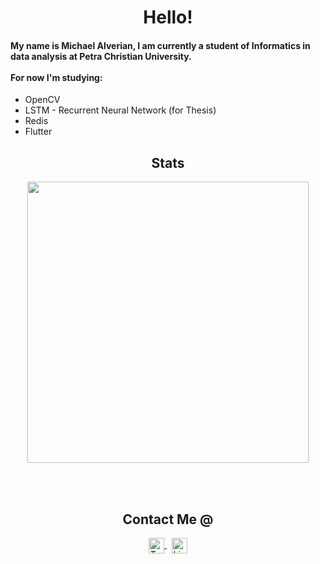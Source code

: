 <!--- <p align="center"><img src="" width="200px"/></p> --->
<h1 align="center"> Hello! </h1>
<h4 align="left"> My name is Michael Alverian, I am currently a student of Informatics in data analysis at Petra Christian University.<br><br>For now I'm studying: </h4>

<ul>
	<li>OpenCV</li>
	<li>LSTM - Recurrent Neural Network (for Thesis)</li>
	<li>Redis</li>
	<li>Flutter</li>
</ul>

<h2 align="center"> Stats </h2>
<p align="center"><img src="https://github-readme-stats.vercel.app/api?username=michaelalverian&show_icons=true&theme=gruvbox&hide=prs" width="450"/></p>

<br><br>

<h2 align="center"> Contact Me @ </h2>
<p align="center">
	<a href="https://twitter.com/michaelalverian">
		<img align="center" alt="Twitter (Michael Alverian)" width="25px" target="blank" src="https://raw.githubusercontent.com/peterthehan/peterthehan/master/assets/twitter.svg" />
	</a>&nbsp;
	<a href="https://www.linkedin.com/in/michael-alverian-03851a21b/">
		<img align="center" alt="LinkedIn (Michael Alverian)" width="25px" target="blank" src="https://raw.githubusercontent.com/peterthehan/peterthehan/master/assets/linkedin.svg" />
	</a>
</p>


<!---
michaelalverian/michaelalverian is a ✨ special ✨ repository because its `README.md` (this file) appears on your GitHub profile.
You can click the Preview link to take a look at your changes.
--->
